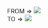 FROM => <img src="https://cdn.discordapp.com/attachments/993970266663292938/995679062771122237/unknown.png"><br>
TO =>   <img src="https://cdn.discordapp.com/attachments/993970266663292938/995679854500519947/unknown.png">
